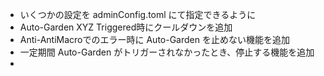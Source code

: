 - いくつかの設定を adminConfig.toml にて指定できるように
- Auto-Garden XYZ Triggered時にクールダウンを追加
- Anti-AntiMacroでのエラー時に Auto-Garden を止めない機能を追加
- 一定期間 Auto-Garden がトリガーされなかったとき、停止する機能を追加
- 